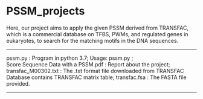 # PSSM_projects
Here, our project aims to apply the given PSSM derived from TRANSFAC, which is a commercial database on TFBS, PWMs, and regulated genes in eukaryotes, to search for the matching motifs in the DNA sequences.

*******************************************************************************************************************
pssm.py : Program in python 3.7; Usage: pssm.py <fasta filename> <TRANSFAC filename> <A prior> <score threshold>;  
Score Sequence Data with a PSSM.pdf : Report about the project;
transfac_M00302.txt : The .txt format file downloaded from TRANSFAC Database contains TRANSFAC matrix table;
transfac.fsa :  The FASTA file provided.
*******************************************************************************************************************

